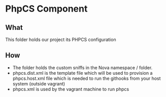 # PhpCS Component

## What

This folder holds our project its PHPCS configuration

## How

* The folder holds the custom sniffs in the Nova namespace / folder.
* phpcs.dist.xml is the template file which will be used to provision
a phpcs.host.xml file which is needed to run the githooks from your 
host system (outside vagrant)
* phpcs.xml is used by the vagrant machine to run phpcs


